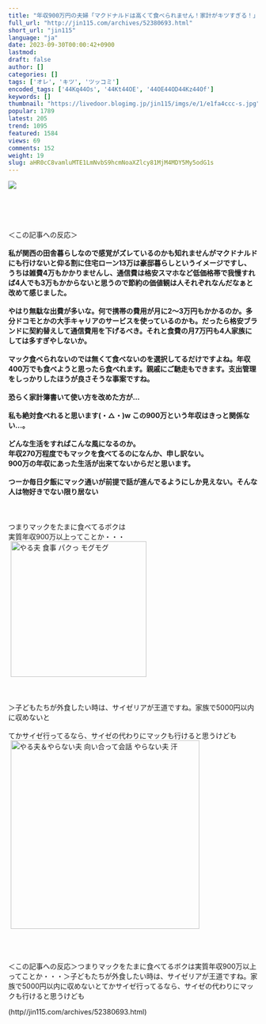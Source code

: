 ```yaml
---
title: "年収900万円の夫婦「マクドナルドは高くて食べられません！家計がキツすぎる！」 → 「絶対食えるだろ」とツッコミが殺到してしまうｗｗｗｗｗ "
full_url: "http://jin115.com/archives/52380693.html"
short_url: "jin115"
language: "ja"
date: 2023-09-30T00:00:42+0900
lastmod: 
draft: false
author: []
categories: []
tags: ['オレ', 'キツ', 'ツッコミ']
encoded_tags: ['44Kq44Os', '44Kt44OE', '44OE44OD44Kz44Of']
keywords: []
thumbnail: "https://livedoor.blogimg.jp/jin115/imgs/e/1/e1fa4ccc-s.jpg"
popular: 1789
latest: 205
trend: 1095
featured: 1584
views: 69
comments: 152
weight: 19
slug: aHR0cC8vamluMTE1LmNvbS9hcmNoaXZlcy81MjM4MDY5My5odG1s
---
```


![](https://livedoor.blogimg.jp/jin115/imgs/e/1/e1fa4ccc-s.jpg)

<div><a name='more'></a> <br> <br> <br> <br> ＜この記事への反応＞<br> <br> <b>私が関西の田舎暮らしなので感覚がズレているのかも知れませんがマクドナルドにも行けないと仰る割に住宅ローン13万は豪邸暮らしというイメージですし、うちは雑費4万もかかりませんし、通信費は格安スマホなど低価格帯で我慢すれば4人でも3万もかからないと思うので節約の価値観は人それぞれなんだなぁと改めて感じました。</b><br> <br> <b>やはり無駄な出費が多いな。何で携帯の費用が月に2〜3万円もかかるのか。多分ドコモとかの大手キャリアのサービスを使っているのかも。だったら格安ブランドに契約替えして通信費用を下げるべき。それと食費の月7万円も4人家族にしては多すぎやしないか。</b><br> <br> <b>マック食べられないのでは無くて食べないのを選択してるだけですよね。年収400万でも食べようと思ったら食べれます。親戚にご馳走もできます。支出管理をしっかりしたほうが良さそうな事案ですね。</b><br> <br> <b>恐らく家計簿書いて使い方を改めた方が…</b><br> <br> <b>私も絶対食べれると思います(・△・)w この900万という年収はきっと関係ない…。</b><br> <b><br> どんな生活をすればこんな風になるのか。<br> 年収270万程度でもマックを食べてるのになんか、申し訳ない。<br> 900万の年収にあった生活が出来てないからだと思います。</b><br> <br> <b>つーか毎日夕飯にマック通いが前提で話が進んでるようにしか見えない。そんな人は物好きでない限り居ない</b><br> <br> <br> <br> つまりマックをたまに食べてるボクは<br> 実質年収900万以上ってことか・・・<br> <img src='https//livedoor.blogimg.jp/jin115/imgs/2/f/2f76bac0.gif' alt='やる夫 食事 パクっ モグモグ' width='274' border='0' hspace='5' class='pict'><br> <br> <br> <br> ＞子どもたちが外食したい時は、サイゼリアが王道ですね。家族で5000円以内に収めないと<br> <br> てかサイゼ行ってるなら、サイゼの代わりにマックも行けると思うけども<br> <img src='https//livedoor.blogimg.jp/jin115/imgs/9/a/9ad62eb7.gif' alt='やる夫＆やらない夫 向い合って会話 やらない夫 汗' width='381' border='0' hspace='5' class='pict'><br> <br> <br> <br> <p>＜この記事への反応＞つまりマックをたまに食べてるボクは実質年収900万以上ってことか・・・＞子どもたちが外食したい時は、サイゼリアが王道ですね。家族で5000円以内に収めないとてかサイゼ行ってるなら、サイゼの代わりにマックも行けると思うけども</p></div>

(http//jin115.com/archives/52380693.html)
